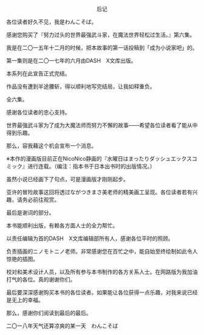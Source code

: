 <p align="center">后记</p>

各位读者好久不见，我是わんこそば。

感谢您购买了『努力过头的世界最强武斗家，在魔法世界轻松过生活。』第六集。

我是在二〇一五年十二月的时候，把本故事的第一话投稿到「成为小说家吧」的。

第一集则是在二〇一七年的六月由DASH　X文库出版。

本系列在此宣告正式完结。

作品没有遭到半途腰斩，得以顺利地写完结局，让我如释重负。

全六集。

感谢各位读者的忠心支持。

世界最强武斗家为了成为大魔法师而努力不懈的故事——希望各位读者看了能从中得到乐趣。

那么，容我藉这个机会宣布一个消息。

※本作的漫画版目前正在NicoNico静画的『水曜日はまったりダッシュエックスコミック』进行连载。（编注：指本书于日本出书时的出版情况。）

虽然小说已经画下了句点，可是漫画版才刚刚起步。

亚许的冒险故事这回将透过ながつきまさ美老师的精美画工呈现。各位读者若有兴趣，请务必前往观赏。

最后是谢词的部分。

本书能顺利出版，有赖各方面人士的全力帮忙。

以责任编辑为首的DASH　X文库编辑部所有人，感谢各位平时的照顾。

负责插画的ニノモトニノ老师。非常感谢您在百忙之中，能自始至终绘制如此令人惊艳的插图。

校对和美术设计人员，以及所有参与本书制作的各方关系人士。在网路版为我加油打气的各位。真的谢谢你们。

最后要深深感谢购买本书的各位读者。如果能让各位获得一点乐趣，对我来说已经是无上的幸福。

那么，感谢你们阅读到最后的最后。

二〇一八年天气还算凉爽的某一天　わんこそば


